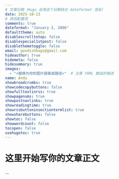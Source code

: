 ```yaml
---
# 文章日期（Hugo 会用这个日期结合 dateformat 渲染）
date: 2025-10-23
# 其他配置项
comments: true
dateformat: "January 2, 2006"
defaulttheme: auto
disablescrolltotop: false
disablespecial1stpost: false
disablethemetoggle: false
email: goodishbags@gmail.com
hideauthor: true
hidemeta: false
hidesummary: true
images:
  - "<替换为你的图片链接或路径>"  # 注意 YAML 数组的缩进
name: Andy
showbreadcrumbs: true
showcodecopybuttons: false
showfulltextinrss: true
showpagenums: true
showpostnavlinks: true
showreadingtime: true
showrssbuttoninsectiontermlist: true
showsharebuttons: false
showtoc: false
showwordcount: false
tocopen: false
usehugotoc: true
---
```


# 这里开始写你的文章正文
...